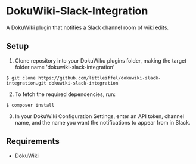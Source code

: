 # DokuWiki-Slack-Integration

A DokuWiki plugin that notifies a Slack channel room of wiki edits.

Setup
-----

1. Clone repository into your DokuWiku plugins folder, making the target folder name 'dokuwiki-slack-integration'

```
$ git clone https://github.com/littleiffel/dokuwiki-slack-integration.git dokuwiki-slack-integration
```

2. To fetch the required dependencies, run:

```
$ composer install
```

3. In your DokuWiki Configuration Settings, enter an API token, channel name, and the name you want the notifications to appear from in Slack.


Requirements
------------

* DokuWiki
